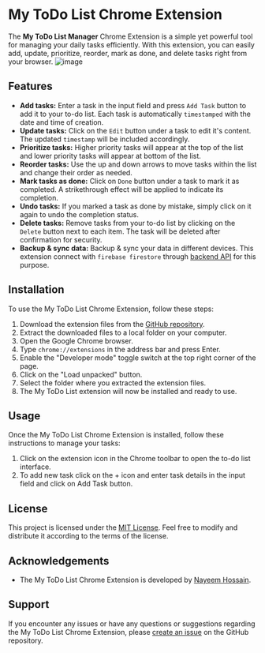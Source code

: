# My ToDo List Chrome Extension
The **My ToDo List Manager** Chrome Extension is a simple yet powerful tool for managing your daily tasks efficiently. With this extension, you can easily add, update, prioritize, reorder, mark as done, and delete tasks right from your browser.
![image](https://github.com/im-nayeem/ToDo-chrome-extension/assets/77660934/81497860-10e1-4eec-bae5-aaa7c597696d)
## Features

- **Add tasks:** Enter a task in the input field and press `Add Task` button to add it to your to-do list. Each task is automatically `timestamped` with the date and time of creation.
- **Update tasks:** Click on the `Edit` button under a task to edit it's content. The updated `timestamp` will be included accordingly.
- **Prioritize tasks:** Higher priority tasks will appear at the top of the list and lower priority tasks will appear at bottom of the list.
- **Reorder tasks:** Use the up and down arrows to move tasks within the list and change their order as needed.
- **Mark tasks as done:** Click on `Done` button under a task to mark it as completed. A strikethrough effect will be applied to indicate its completion.
- **Undo tasks:** If you marked a task as done by mistake, simply click on it again to undo the completion status.
- **Delete tasks:** Remove tasks from your to-do list by clicking on the `Delete` button next to each item. The task will be deleted after confirmation for security.
- **Backup & sync data:** Backup & sync your data in different devices. This extension connect with `firebase firestore` through [backend API](https://github.com/im-nayeem/todo_api) for this purpose. 

## Installation

To use the My ToDo List Chrome Extension, follow these steps:

1. Download the extension files from the [GitHub repository](https://github.com/im-nayeem/ToDo-chrome-extension).
2. Extract the downloaded files to a local folder on your computer.
3. Open the Google Chrome browser.
4. Type `chrome://extensions` in the address bar and press Enter.
5. Enable the "Developer mode" toggle switch at the top right corner of the page.
6. Click on the "Load unpacked" button.
7. Select the folder where you extracted the extension files.
8. The My ToDo List extension will now be installed and ready to use.

## Usage

Once the My ToDo List Chrome Extension is installed, follow these instructions to manage your tasks:

1. Click on the extension icon in the Chrome toolbar to open the to-do list interface.
2. To add new task click on the + icon and enter task details in the input field and click on Add Task button.


## License

This project is licensed under the [MIT License](https://github.com/im-nayeem/ToDo-chrome-extension/blob/main/LICENSE). Feel free to modify and distribute it according to the terms of the license.

## Acknowledgements

- The My ToDo List Chrome Extension is developed by [Nayeem Hossain](https://im-nayeem.github.io).

## Support

If you encounter any issues or have any questions or suggestions regarding the My ToDo List Chrome Extension, please [create an issue](https://github.com/im-nayeem/ToDo-chrome-extension/issues) on the GitHub repository. 

